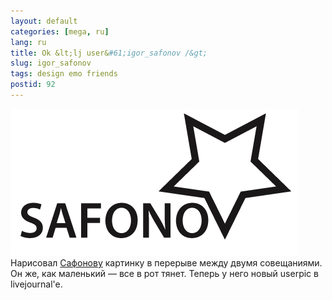 ```yaml
---
layout: default
categories: [mega, ru]
lang: ru
title: Ok &lt;lj user&#61;igor_safonov /&gt;
slug: igor_safonov
tags: design emo friends 
postid: 92
---
```

<img src='/o_O/igor_safonov/safonov.gif' alt='ихор сапхоноу' width="460" height="235" />
Нарисовал <a href="http://igor-safonov.livejournal.com/">Сафонову</a> картинку в перерыве между двумя совещаниями. Он же, как маленький — все в рот тянет. Теперь у него новый userpic в livejournal'e.
